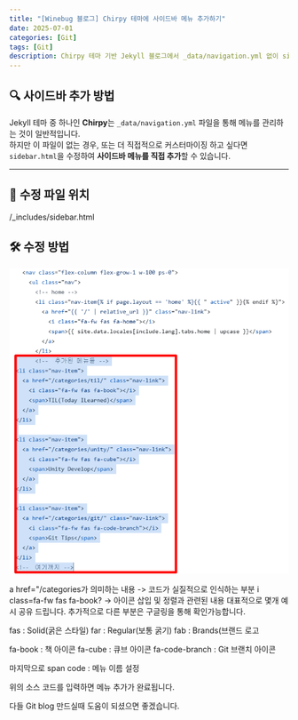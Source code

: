 ```yaml
---
title: "[Winebug 블로그] Chirpy 테마에 사이드바 메뉴 추가하기"
date: 2025-07-01
categories: [Git]
tags: [Git]
description: Chirpy 테마 기반 Jekyll 블로그에서 _data/navigation.yml 없이 sidebar.html 직접 수정으로 메뉴 추가하는 방법을 정리합니다.
---
```


## 🔍 사이드바 추가 방법

Jekyll 테마 중 하나인 **Chirpy**는 `_data/navigation.yml` 파일을 통해 메뉴를 관리하는 것이 일반적입니다.  
하지만 이 파일이 없는 경우, 또는 더 직접적으로 커스터마이징 하고 싶다면 `sidebar.html`을 수정하여 **사이드바 메뉴를 직접 추가**할 수 있습니다.

---

## 📁 수정 파일 위치
/_includes/sidebar.html

## 🛠️ 수정 방법

![side-bar](/assets/img/sidebar.png)

a href="/categories가 의미하는 내용 -> 코드가 실질적으로 인식하는 부분
i class=fa-fw fas fa-book? -> 아이콘 삽입 및 정렬과 관련된 내용
대표적으로 몇개 예시 공유 드립니다.
추가적으로 다른 부분은 구글링을 통해 확인가능합니다.

fas : Solid(굵은 스타일)
far : Regular(보통 굵기)
fab : Brands(브랜드 로고

fa-book : 책 아이콘
fa-cube : 큐브 아이콘
fa-code-branch : Git 브랜치 아이콘

마지막으로 span code : 메뉴 이름 설정

위의 소스 코드를 입력하면 메뉴 추가가 완료됩니다.

다들 Git blog 만드실때 도움이 되셨으면 좋겠습니다.
